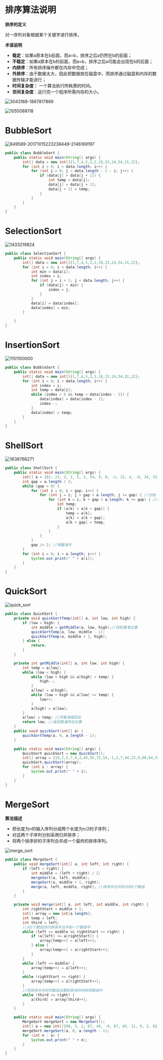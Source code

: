 # 排序算法说明

**排序的定义**

对一序列对象根据某个关键字进行排序。

**术语说明**

- **稳定**：如果a原本在b前面，而a=b，排序之后a仍然在b的前面；
- **不稳定**：如果a原本在b的前面，而a=b，排序之后a可能会出现在b的后面；
- **内排序**：所有排序操作都在内存中完成；
- **外排序**：由于数据太大，因此把数据放在磁盘中，而排序通过磁盘和内存的数据传输才能进行；
- **时间复杂度：** 一个算法执行所耗费的时间。
- **空间复杂度**：运行完一个程序所需内存的大小。

![3043168-1867817869](https://raw.githubusercontent.com/isIvanTsui/img/master/3043168-1867817869.png)

![1055088118](https://raw.githubusercontent.com/isIvanTsui/img/master/1055088118.png)



# BubbleSort

![849589-20171015223238449-2146169197](https://raw.githubusercontent.com/isIvanTsui/img/master/849589-20171015223238449-2146169197.gif)

```java
public class BubbleSort {
    public static void main(String[] args) {
        int[] data = new int[]{1,7,4,5,3,2,18,33,24,54,31,22};
        for (int i = 0; i < data.length; i++) {
            for (int j = 0; j < data.length - 1 - i; j++) {
                if (data[j] > data[j + 1]) {
                    int temp = data[j];
                    data[j] = data[j + 1];
                    data[j + 1] = temp;
                }
            }
        }
    }
}
```



# SelectionSort

![1433219824](https://raw.githubusercontent.com/isIvanTsui/img/master/1433219824.gif)

```java
public class SelectionSort {
    public static void main(String[] args) {
        int[] data = new int[]{1,7,4,5,3,2,18,33,24,54,31,22};
        for (int i = 0; i < data.length; i++) {
            int min = data[i];
            int index = i;
            for (int j = i + 1; j < data.length; j++) {
                if (data[j] < min) {
                    index = j;
                }
            }
            data[i] = data[index];
            data[index] = min;
        }

    }
}
```



# InsertionSort

![1151100000](https://raw.githubusercontent.com/isIvanTsui/img/master/1151100000.gif)

```java
public class BubbleSort {
    public static void main(String[] args) {
        int[] data = new int[]{1,7,4,5,3,2,18,33,24,54,31,22};
        for (int i = 0; i < data.length; i++) {
            int index = i;
            int temp = data[i];
            while (index > 0 && temp < data[index - 1]) {
                data[index] = data[index - 1];
                index--;
            }
            data[index] = temp;
        }
    }
}
```



# ShellSort

![1638766271](https://raw.githubusercontent.com/isIvanTsui/img/master/1638766271.png)

```java
public class ShellSort {
    public static void main(String[] args) {
        int[] a = {83, 23, 2, 1, 5, 3, 54, 9, 0, -1, 22, 4, -9, 34, 51, 33, 22, 11, 6, 8};
        int gap = a.length / 2;
        while (gap > 0) {
            for (int i = 0; i < gap; i++) {
                for (int j = i; j + gap < a.length; j += gap) { //分段
                    for (int k = i; k + gap < a.length; k += gap) { //把抽取出来的数进行冒泡排序
                        int temp;
                        if (a[k] > a[k + gap]) {
                            temp = a[k];
                            a[k] = a[k + gap];
                            a[k + gap] = temp;
                        }
                    }
                }
            }
            gap /= 2; //增量减半
        }
        for (int i = 0; i < a.length; i++) {
            System.out.print(" " + a[i]);
        }
    }
}
```



# QuickSort

![quick_sort](https://raw.githubusercontent.com/isIvanTsui/img/master/quick_sort.gif)

```java
public class QuickSort {
    private void quickSortTemp(int[] a, int low, int high) {
        if (low < high) {
            int middle = getMiddle(a, low, high);//找到基准位置
            quickSortTemp(a, low, middle - 1);
            quickSortTemp(a, middle + 1, high);
        } else {
            return;
        }
    }

    private int getMiddle(int[] a, int low, int high) {
        int temp = a[low];
        while (low < high) {
            while (low < high && a[high] > temp) {
                high--;
            }
            a[low] = a[high];
            while (low < high && a[low] <= temp) {
                low++;
            }
            a[high] = a[low];
        }
        a[low] = temp; //将基准插回去
        return low; //返回基准所在位置
    }
    public void quickSort(int[] a) {
        quickSortTemp(a, 0, a.length - 1);
    }

    public static void main(String[] args) {
        QuickSort quickSort = new QuickSort();
        int[] array = {19,2,5,7,4,3,44,55,72,54,-1,2,7,44,23,9,88,64,34};
        quickSort.quickSort(array);
        for (int i : array) {
            System.out.print(" " + i);
        }
    }
}
```



# MergeSort

**算法描述**

- 把长度为n的输入序列分成两个长度为n/2的子序列；
- 对这两个子序列分别采用归并排序；
- 将两个排序好的子序列合并成一个最终的排序序列。

![merge_sort](https://raw.githubusercontent.com/isIvanTsui/img/master/merge_sort.gif)

```java
public class MergeSort {
    public void mergeSort(int[] a, int left, int right) {
        if (left < right) {
            int middle = (left + right) / 2;
            mergeSort(a, left, middle);
            mergeSort(a, middle + 1, right);
            merge(a, left, middle, right); //排序并合并拆分的2个数组
        }
    }

    private void merge(int[] a, int left, int middle, int right) {
        int rightStart = middle + 1;
        int[] array = new int[a.length];
        int temp = left;
        int third = left;
        //对2个数组进行排序并合并到一个数组中
        while (left <= middle && rightStart <= right) {
            if (a[left] <= a[rightStart]) {
                array[temp++] = a[left++];
            } else {
                array[temp++] = a[rightStart++];
            }
        }
        while (left <= middle) {
            array[temp++] = a[left++];
        }
        while (rightStart <= right) {
            array[temp++] = a[rightStart++];
        }
        //将排序合并好的数组设置到原来的待排序数组中
        while (third <= right) {
            a[third] = array[third++];
        }
    }

    public static void main(String[] args) {
        MergeSort mergeSort = new MergeSort();
        int[] a = new int[]{90, 3, 2, 67, 44, -9, 87, 65, 11, 9, 2, 8};
        mergeSort.mergeSort(a, 0, a.length - 1);
        for (int n : a) {
            System.out.print(" " + n);
        }
    }
}
```